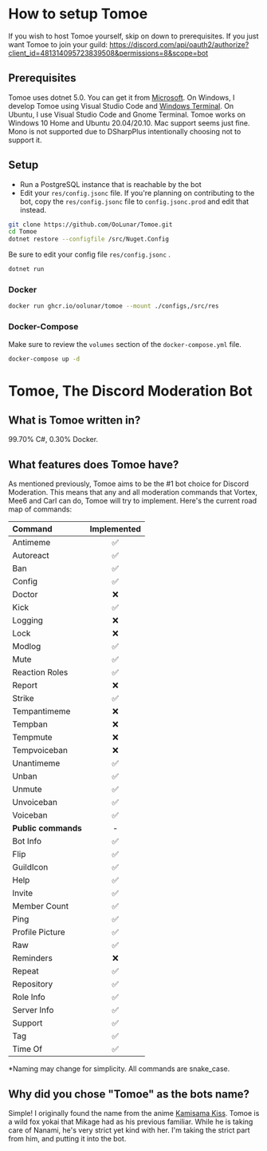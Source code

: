 # How to setup Tomoe

If you wish to host Tomoe yourself, skip on down to prerequisites. If you just want Tomoe to join your guild: https://discord.com/api/oauth2/authorize?client_id=481314095723839508&permissions=8&scope=bot

## Prerequisites

Tomoe uses dotnet 5.0. You can get it from [Microsoft](https://dotnet.microsoft.com/download/dotnet/5.0). On Windows, I develop Tomoe using Visual Studio Code and [Windows Terminal](https://www.microsoft.com/en-us/p/windows-terminal/9n0dx20hk701). On Ubuntu, I use Visual Studio Code and Gnome Terminal. Tomoe works on Windows 10 Home and Ubuntu 20.04/20.10. Mac support seems just fine. Mono is not supported due to DSharpPlus intentionally choosing not to support it.

## Setup

* Run a PostgreSQL instance that is reachable by the bot
* Edit your `res/config.jsonc` file. If you're planning on contributing to the bot, copy the `res/config.jsonc` file to `config.jsonc.prod` and edit that instead.

``` bash
git clone https://github.com/OoLunar/Tomoe.git
cd Tomoe
dotnet restore --configfile /src/Nuget.Config
```

Be sure to edit your config file `res/config.jsonc` .

``` bash
dotnet run
```

### Docker

``` bash
docker run ghcr.io/oolunar/tomoe --mount ./configs,/src/res
```

### Docker-Compose

Make sure to review the `volumes` section of the `docker-compose.yml` file.

``` bash
docker-compose up -d
```

# Tomoe, The Discord Moderation Bot

## What is Tomoe written in?

99.70% C#, 0.30% Docker.

## What features does Tomoe have?

As mentioned previously, Tomoe aims to be the #1 bot choice for Discord Moderation. This means that any and all moderation commands that Vortex, Mee6 and Carl can do, Tomoe will try to implement. Here's the current road map of commands:

| Command | Implemented |
|:-|:-:|
| Antimeme | ✅ |
| Autoreact | ✅ |
| Ban | ✅ |
| Config | ✅ |
| Doctor | ❌ |
| Kick | ✅ |
| Logging | ❌ |
| Lock | ❌ |
| Modlog | ✅ |
| Mute | ✅ |
| Reaction Roles | ✅ |
| Report | ❌ |
| Strike | ✅ |
| Tempantimeme | ❌ |
| Tempban | ❌ |
| Tempmute | ❌ |
| Tempvoiceban | ❌ |
| Unantimeme | ✅ |
| Unban | ✅ |
| Unmute | ✅ |
| Unvoiceban | ✅ |
| Voiceban | ✅ |
| **Public commands** | - |
| Bot Info | ✅ |
| Flip | ✅ |
| GuildIcon | ✅ |
| Help | ✅ |
| Invite | ✅ |
| Member Count | ✅ |
| Ping | ✅ |
| Profile Picture | ✅ |
| Raw | ✅ |
| Reminders | ❌ |
| Repeat | ✅ |
| Repository | ✅ |
| Role Info | ✅ |
| Server Info | ✅ |
| Support | ✅ |
| Tag | ✅ |
| Time Of | ✅ |

*Naming may change for simplicity. All commands are snake_case.

## Why did you chose "Tomoe" as the bots name?

Simple! I originally found the name from the anime [Kamisama Kiss](https://www.funimation.com/shows/kamisama-kiss/). Tomoe is a wild fox yokai that Mikage had as his previous familiar. While he is taking care of Nanami, he's very strict yet kind with her. I'm taking the strict part from him, and putting it into the bot.
